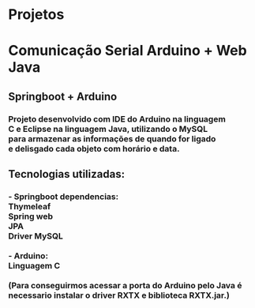 # Projetos

<div><h1>Comunicação Serial Arduino + Web Java</h1>
<h2>Springboot + Arduino</h2>
<h3>Projeto desenvolvido com IDE do Arduino na linguagem<br>
C e Eclipse na linguagem Java, utilizando o MySQL<br>
para armazenar as informações de quando for ligado<br>
  e delisgado cada objeto com horário e data.<br><h3></div>

<div><h2>Tecnologias utilizadas:</h2>

<h3>- Springboot dependencias:<br> 
Thymeleaf<br>
Spring web<br>
JPA <br>
Driver MySQL<br>  
<br>
- Arduino:<br> 
Linguagem C<br>
<br>
(Para conseguirmos acessar a porta do Arduino pelo Java é necessario instalar o driver RXTX e biblioteca RXTX.jar.)</h3></div>
  
